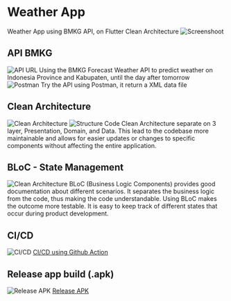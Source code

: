 # Weather App
Weather App using BMKG API, on Flutter Clean Architecture
![Screenshoot](https://raw.githubusercontent.com/AkhasaDyst/F-AND24001121-synrgy7-yud-Firebase-CICD-ch8/master/assets/images/screen/ss.png)

## API BMKG
![API URL](https://raw.githubusercontent.com/AkhasaDyst/F-AND24001121-synrgy7-yud-Firebase-CICD-ch8/master/assets/images/screen/url.png)
Using the BMKG Forecast Weather API to predict weather on Indonesia Province and Kabupaten, until the day after tomorrow
<br>
![Postman](https://raw.githubusercontent.com/AkhasaDyst/F-AND24001121-synrgy7-yud-Firebase-CICD-ch8/master/assets/images/screen/postman.png)
Try the API using Postman, it return a XML data file

## Clean Architecture
![Clean Architecture](https://raw.githubusercontent.com/AkhasaDyst/F-AND24001121-synrgy7-yud-Firebase-CICD-ch8/master/assets/images/screen/cleanarch.png)
![Structure Code](https://raw.githubusercontent.com/AkhasaDyst/F-AND24001121-synrgy7-yud-Firebase-CICD-ch8/master/assets/images/screen/structure.png)
Clean Architecture separate on 3 layer, Presentation, Domain, and Data. This lead to the codebase more maintainable and allows for easier updates or changes to specific components without affecting the entire application.
<br>

## BLoC - State Management
![Clean Architecture](https://raw.githubusercontent.com/AkhasaDyst/F-AND24001121-synrgy7-yud-Firebase-CICD-ch8/master/assets/images/screen/bloc.png)
BLoC (Business Logic Components) provides good documentation about different scenarios. It separates the business logic from the code, thus making the code understandable. Using BLoC makes the outcome more testable. It is easy to keep track of different states that occur during product development.
<br>

## CI/CD
![CI/CD](https://raw.githubusercontent.com/AkhasaDyst/F-AND24001121-synrgy7-yud-Firebase-CICD-ch8/master/assets/images/screen/cicd.png)
[CI/CD using Github Action](https://github.com/AkhasaDyst/Weather-App-Flutter/actions)
<br>

## Release app build (.apk)
![Release APK](https://raw.githubusercontent.com/AkhasaDyst/F-AND24001121-synrgy7-yud-Firebase-CICD-ch8/master/assets/images/screen/apk.png)
[Release APK](https://github.com/AkhasaDyst/Weather-App-Flutter/actions/runs/10680021557)
<br>




